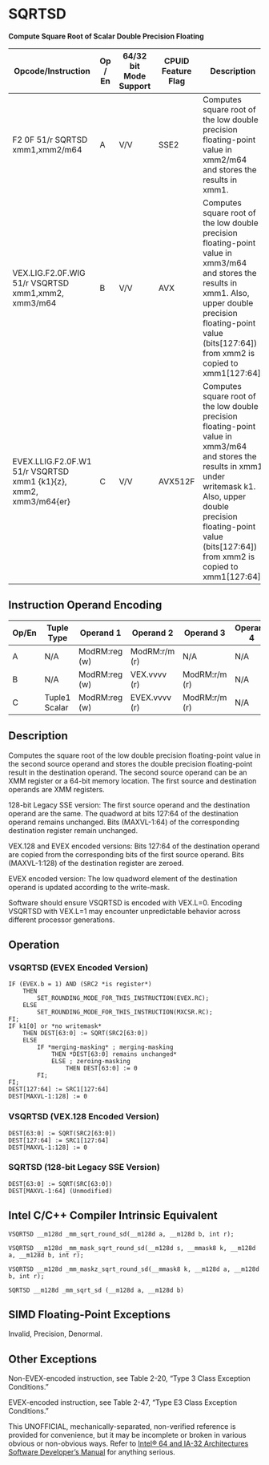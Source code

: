 # SQRTSD

**Compute Square Root of Scalar Double Precision Floating**

| Opcode/Instruction                                               | Op / En | 64/32 bit Mode Support | CPUID Feature Flag | Description                                                                                                                                                                                                                                |
| ---------------------------------------------------------------- | ------- | ---------------------- | ------------------ | ------------------------------------------------------------------------------------------------------------------------------------------------------------------------------------------------------------------------------------------ |
| F2 0F 51/r SQRTSD xmm1,xmm2/m64                                  | A       | V/V                    | SSE2               | Computes square root of the low double precision floating-point value in xmm2/m64 and stores the results in xmm1.                                                                                                                          |
| VEX.LIG.F2.0F.WIG 51/r VSQRTSD xmm1,xmm2, xmm3/m64               | B       | V/V                    | AVX                | Computes square root of the low double precision floating-point value in xmm3/m64 and stores the results in xmm1. Also, upper double precision floating-point value (bits[127:64]) from xmm2 is copied to xmm1[127:64].                    |
| EVEX.LLIG.F2.0F.W1 51/r VSQRTSD xmm1 {k1}{z}, xmm2, xmm3/m64{er} | C       | V/V                    | AVX512F            | Computes square root of the low double precision floating-point value in xmm3/m64 and stores the results in xmm1 under writemask k1. Also, upper double precision floating-point value (bits[127:64]) from xmm2 is copied to xmm1[127:64]. |

## Instruction Operand Encoding

| Op/En | Tuple Type    | Operand 1     | Operand 2     | Operand 3     | Operand 4 |
| ----- | ------------- | ------------- | ------------- | ------------- | --------- |
| A     | N/A           | ModRM:reg (w) | ModRM:r/m (r) | N/A           | N/A       |
| B     | N/A           | ModRM:reg (w) | VEX.vvvv (r)  | ModRM:r/m (r) | N/A       |
| C     | Tuple1 Scalar | ModRM:reg (w) | EVEX.vvvv (r) | ModRM:r/m (r) | N/A       |

## Description

Computes the square root of the low double precision floating-point value in the second source operand and stores the double precision floating-point result in the destination operand. The second source operand can be an XMM register or a 64-bit memory location. The first source and destination operands are XMM registers.

128-bit Legacy SSE version: The first source operand and the destination operand are the same. The quadword at bits 127:64 of the destination operand remains unchanged. Bits (MAXVL-1:64) of the corresponding destination register remain unchanged.

VEX.128 and EVEX encoded versions: Bits 127:64 of the destination operand are copied from the corresponding bits of the first source operand. Bits (MAXVL-1:128) of the destination register are zeroed.

EVEX encoded version: The low quadword element of the destination operand is updated according to the write-mask.

Software should ensure VSQRTSD is encoded with VEX.L=0. Encoding VSQRTSD with VEX.L=1 may encounter unpredictable behavior across different processor generations.

## Operation

### VSQRTSD (EVEX Encoded Version)

```
IF (EVEX.b = 1) AND (SRC2 *is register*)
    THEN
        SET_ROUNDING_MODE_FOR_THIS_INSTRUCTION(EVEX.RC);
    ELSE
        SET_ROUNDING_MODE_FOR_THIS_INSTRUCTION(MXCSR.RC);
FI;
IF k1[0] or *no writemask*
    THEN DEST[63:0] := SQRT(SRC2[63:0])
    ELSE
        IF *merging-masking* ; merging-masking
            THEN *DEST[63:0] remains unchanged*
            ELSE ; zeroing-masking
                THEN DEST[63:0] := 0
        FI;
FI;
DEST[127:64] := SRC1[127:64]
DEST[MAXVL-1:128] := 0

```

### VSQRTSD (VEX.128 Encoded Version)

```
DEST[63:0] := SQRT(SRC2[63:0])
DEST[127:64] := SRC1[127:64]
DEST[MAXVL-1:128] := 0

```

### SQRTSD (128-bit Legacy SSE Version)

```
DEST[63:0] := SQRT(SRC[63:0])
DEST[MAXVL-1:64] (Unmodified)

```

## Intel C/C++ Compiler Intrinsic Equivalent

```
VSQRTSD __m128d _mm_sqrt_round_sd(__m128d a, __m128d b, int r);

```

```
VSQRTSD __m128d _mm_mask_sqrt_round_sd(__m128d s, __mmask8 k, __m128d a, __m128d b, int r);

```

```
VSQRTSD __m128d _mm_maskz_sqrt_round_sd(__mmask8 k, __m128d a, __m128d b, int r);

```

```
SQRTSD __m128d _mm_sqrt_sd (__m128d a, __m128d b)

```

## SIMD Floating-Point Exceptions

Invalid, Precision, Denormal.

## Other Exceptions

Non-EVEX-encoded instruction, see Table 2-20, “Type 3 Class Exception Conditions.”

EVEX-encoded instruction, see Table 2-47, “Type E3 Class Exception Conditions.”

This UNOFFICIAL, mechanically-separated, non-verified reference is provided for convenience, but it may be
incomplete or broken in various obvious or non-obvious
ways. Refer to [Intel® 64 and IA-32 Architectures Software Developer’s Manual](https://software.intel.com/en-us/download/intel-64-and-ia-32-architectures-sdm-combined-volumes-1-2a-2b-2c-2d-3a-3b-3c-3d-and-4) for anything serious.
